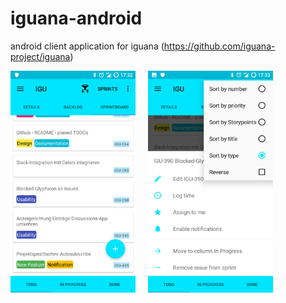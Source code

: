 # iguana-android
android client application for iguana (https://github.com/iguana-project/iguana)

<img src="https://raw.githubusercontent.com/asdfkaba/test/master/demo1.png" width="200" style="margin-right:20px"><img src="https://raw.githubusercontent.com/asdfkaba/test/master/demo2.png" width="200">
